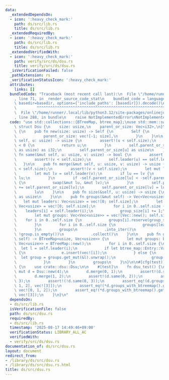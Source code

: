 ```yaml
---
data:
  _extendedDependsOn:
  - icon: ':heavy_check_mark:'
    path: ds/src/lib.rs
    title: ds/src/lib.rs
  _extendedRequiredBy:
  - icon: ':heavy_check_mark:'
    path: ds/src/lib.rs
    title: ds/src/lib.rs
  _extendedVerifiedWith:
  - icon: ':heavy_check_mark:'
    path: verify/src/ds/dsu.rs
    title: verify/src/ds/dsu.rs
  _isVerificationFailed: false
  _pathExtension: rs
  _verificationStatusIcon: ':heavy_check_mark:'
  attributes:
    links: []
  bundledCode: "Traceback (most recent call last):\n  File \"/home/runner/.local/lib/python3.12/site-packages/onlinejudge_verify/documentation/build.py\"\
    , line 71, in _render_source_code_stat\n    bundled_code = language.bundle(stat.path,\
    \ basedir=basedir, options={'include_paths': [basedir]}).decode()\n          \
    \         ^^^^^^^^^^^^^^^^^^^^^^^^^^^^^^^^^^^^^^^^^^^^^^^^^^^^^^^^^^^^^^^^^^^^^^^^^^^^^^^^^\n\
    \  File \"/home/runner/.local/lib/python3.12/site-packages/onlinejudge_verify/languages/rust.py\"\
    , line 288, in bundle\n    raise NotImplementedError\nNotImplementedError\n"
  code: "use std::collections::{BTreeMap, btree_map};\nuse std::mem::swap;\n\npub\
    \ struct Dsu {\n    size: usize,\n    parent_or_size: Vec<i32>,\n}\n\nimpl Dsu\
    \ {\n    pub fn new(size: usize) -> Self {\n        Self {\n            size,\n\
    \            parent_or_size: vec![-1; size],\n        }\n    }\n\n    pub fn leader(&mut\
    \ self, u: usize) -> usize {\n        assert!(u < self.size);\n        if self.parent_or_size[u]\
    \ < 0 {\n            return u;\n        }\n        self.parent_or_size[u] = self.leader(self.parent_or_size[u]\
    \ as usize) as i32;\n        self.parent_or_size[u] as usize\n    }\n\n    pub\
    \ fn same(&mut self, u: usize, v: usize) -> bool {\n        assert!(u < self.size);\n\
    \        assert!(v < self.size);\n        self.leader(u) == self.leader(v)\n \
    \   }\n\n    pub fn merge(&mut self, u: usize, v: usize) -> usize {\n        assert!(u\
    \ < self.size);\n        assert!(v < self.size);\n        let mut lu = self.leader(u);\n\
    \        let mut lv = self.leader(v);\n        if lu == lv {\n            return\
    \ lu;\n        }\n        if -self.parent_or_size[lu] < -self.parent_or_size[lv]\
    \ {\n            swap(&mut lu, &mut lv);\n        }\n        self.parent_or_size[lu]\
    \ += self.parent_or_size[lv];\n        self.parent_or_size[lv] = lu as i32;\n\
    \        lu\n    }\n\n    pub fn size(&self, u: usize) -> usize {\n        -self.parent_or_size[u]\
    \ as usize\n    }\n\n    pub fn groups(&mut self) -> Vec<Vec<usize>> {\n     \
    \   let mut leaders: Vec<usize> = vec![0; self.size];\n        let mut group_size:\
    \ Vec<usize> = vec![0; self.size];\n        for i in 0..self.size {\n        \
    \    leaders[i] = self.leader(i);\n            group_size[i] += 1;\n        }\n\
    \        let mut groups: Vec<Vec<usize>> = vec![Vec::new(); self.size];\n    \
    \    for i in 0..self.size {\n            groups[i].reserve(group_size[i]);\n\
    \        }\n        for i in 0..self.size {\n            groups[leaders[i]].push(i);\n\
    \        }\n        groups\n            .into_iter()\n            .filter(|group|\
    \ !group.is_empty())\n            .collect()\n    }\n\n    pub fn groups_with_btreemap(&mut\
    \ self) -> BTreeMap<usize, Vec<usize>> {\n        let mut groups: BTreeMap<usize,\
    \ Vec<usize>> = BTreeMap::new();\n        for i in 0..self.size {\n          \
    \  let l = self.leader(i);\n            if let btree_map::Entry::Vacant(e) = groups.entry(l)\
    \ {\n                e.insert(vec![i]);\n            } else {\n              \
    \  let group = groups.get_mut(&l).unwrap();\n                group.push(i);\n\
    \            }\n        }\n        groups\n    }\n}\n\n#[cfg(test)]\nmod tests\
    \ {\n    use crate::dsu::Dsu;\n\n    #[test]\n    fn dsu_test() {\n        let\
    \ mut d = Dsu::new(4);\n        d.merge(0, 1);\n        assert!(d.same(0, 1));\n\
    \        d.merge(1, 2);\n        assert!(d.same(0, 2));\n        assert_eq!(d.size(0),\
    \ 3);\n        assert!(!d.same(0, 3));\n        assert_eq!(d.groups(), vec![vec![0,\
    \ 1, 2], vec![3]]);\n        assert_eq!(*d.groups_with_btreemap().get(&0).unwrap(),\
    \ vec![0, 1, 2]);\n        assert_eq!(*d.groups_with_btreemap().get(&3).unwrap(),\
    \ vec![3]);\n    }\n}\n"
  dependsOn:
  - ds/src/lib.rs
  isVerificationFile: false
  path: ds/src/dsu.rs
  requiredBy:
  - ds/src/lib.rs
  timestamp: '2025-08-17 14:49:46+09:00'
  verificationStatus: LIBRARY_ALL_AC
  verifiedWith:
  - verify/src/ds/dsu.rs
documentation_of: ds/src/dsu.rs
layout: document
redirect_from:
- /library/ds/src/dsu.rs
- /library/ds/src/dsu.rs.html
title: ds/src/dsu.rs
---
```

